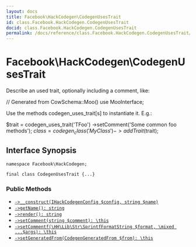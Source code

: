 ```yaml
---
layout: docs
title: Facebook\HackCodegen\CodegenUsesTrait
id: class.Facebook.HackCodegen.CodegenUsesTrait
docid: class.Facebook.HackCodegen.CodegenUsesTrait
permalink: /docs/reference/class.Facebook.HackCodegen.CodegenUsesTrait/
---
```

# Facebook\\HackCodegen\\CodegenUsesTrait




Describe an used trait, optionally including a comment, like:




// Generated from CowSchema::Moo()
use MooInterface;




Use the methods codegen_uses_trait[s] to instantiate it. E.g.:




$trait = codegen_uses_trait('TFoo')
->setComment('Some common foo methods');
$class = codegen_class('MyClass')
->addTrait($trait);




## Interface Synopsis




``` Hack
namespace Facebook\HackCodegen;

final class CodegenUsesTrait {...}
```




### Public Methods




+ [` ->__construct(IHackCodegenConfig $config, string $name) `](<class.Facebook.HackCodegen.CodegenUsesTrait.__construct.md>)
+ [` ->getName(): string `](<class.Facebook.HackCodegen.CodegenUsesTrait.getName.md>)
+ [` ->render(): string `](<class.Facebook.HackCodegen.CodegenUsesTrait.render.md>)
+ [` ->setComment(string $comment): \this `](<class.Facebook.HackCodegen.CodegenUsesTrait.setComment.md>)
+ [` ->setCommentf(\HH\Lib\Str\SprintfFormatString $format, \mixed ...$args): \this `](<class.Facebook.HackCodegen.CodegenUsesTrait.setCommentf.md>)
+ [` ->setGeneratedFrom(CodegenGeneratedFrom $from): \this `](<class.Facebook.HackCodegen.CodegenUsesTrait.setGeneratedFrom.md>)